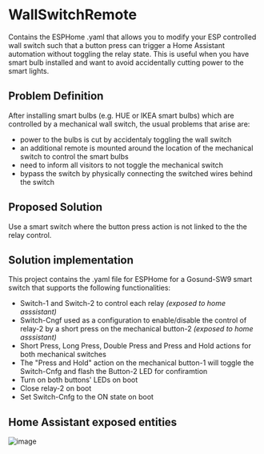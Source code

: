 # WallSwitchRemote
Contains the ESPHome .yaml that allows you to modify your ESP controlled wall switch such that a button press can trigger a Home Assistant automation without toggling the relay state. This is useful when you have smart bulb installed and want to avoid accidentally cutting power to the smart lights.

## Problem Definition
After installing smart bulbs (e.g. HUE or IKEA smart bulbs) which are controlled by a mechanical wall switch, the usual problems that arise are:
- power to the bulbs is cut by accidentaly toggling the wall switch
- an additional remote is mounted around the location of the mechanical switch to control the smart bulbs
- need to inform all visitors to not toggle the mechanical switch
- bypass the switch by physically connecting the switched wires behind the switch

## Proposed Solution
Use a smart switch where the button press action is not linked to the the relay control.

## Solution implementation
This project contains the .yaml file for ESPHome for a Gosund-SW9 smart switch that supports the following functionalities:
- Switch-1 and Switch-2 to control each relay _(exposed to home asssistant)_
- Switch-Cngf used as a configuration to enable/disable the control of relay-2 by a short press on the mechanical button-2 _(exposed to home asssistant)_
- Short Press, Long Press, Double Press and Press and Hold actions for both mechanical switches
- The "Press and Hold" action on the mechanical button-1 will toggle the Switch-Cnfg and flash the Button-2 LED for confiramtion
- Turn on both buttons' LEDs on boot
- Close relay-2 on boot
- Set Switch-Cnfg to the ON state on boot

## Home Assistant exposed entities
![image](https://user-images.githubusercontent.com/93916516/154858345-004481cc-db22-41d6-b712-bb2e7347887e.png)
